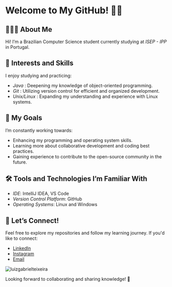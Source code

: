 # Welcome to My GitHub! 🤘🏼

## 🧑🏼‍💻 About Me
Hi! I’m a Brazilian Computer Science student currently studying at *ISEP - IPP* in Portugal. 

## 🌱 Interests and Skills
I enjoy studying and practicing:
- *Java* : Deepening my knowledge of object-oriented programming.
- *Git* : Utilizing version control for efficient and organized development.
- *Unix/Linux* : Expanding my understanding and experience with Linux systems.

## 🎯 My Goals
I’m constantly working towards:
- Enhancing my programming and operating system skills.
- Learning more about collaborative development and coding best practices.
- Gaining experience to contribute to the open-source community in the future.

## 🛠️ Tools and Technologies I’m Familiar With
- *IDE*: IntelliJ IDEA, VS Code
- *Version Control Platform*: GitHub
- *Operating Systems*: Linux and Windows

## 🌟 Let’s Connect!
Feel free to explore my repositories and follow my learning journey. If you'd like to connect:
- [LinkedIn](https://www.linkedin.com/in/gsargaco/)
- [Instagram](https://www.instagram.com/gsargaco/)
- [Email](mailto:luizgabriellgsst@gmail.com)

<p align="left"> <img src="https://komarev.com/ghpvc/?username=luizgabrielteixeira&label=Profile%20views&color=0e75b6&style=flat" alt="luizgabrielteixeira" /> </p>
Looking forward to collaborating and sharing knowledge! 🚀
